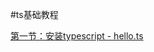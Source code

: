 #ts基础教程

[第一节：安装typescript - hello.ts](https://github.com/fengjinqi/study/前端/TypeScript/hello/README.md "第一节：安装typescript - hello.ts")
